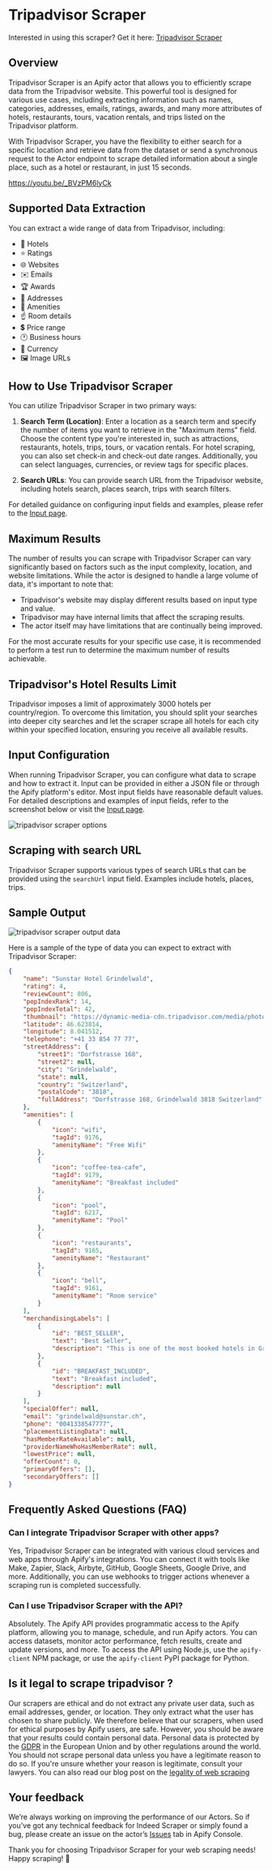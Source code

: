 # Tripadvisor Scraper
Interested in using this scraper? Get it here: [Tripadvisor Scraper](https://apify.com/curious_coder/tripadvisor-scraper?fpr=ve081&fp_sid=github_tripadvisor-scraper)
## Overview

Tripadvisor Scraper is an Apify actor that allows you to efficiently scrape data from the Tripadvisor website. This powerful tool is designed for various use cases, including extracting information such as names, categories, addresses, emails, ratings, awards, and many more attributes of hotels, restaurants, tours, vacation rentals, and trips listed on the Tripadvisor platform.

With Tripadvisor Scraper, you have the flexibility to either search for a specific location and retrieve data from the dataset or send a synchronous request to the Actor endpoint to scrape detailed information about a single place, such as a hotel or restaurant, in just 15 seconds.

https://youtu.be/_BVzPM6lyCk

## Supported Data Extraction

You can extract a wide range of data from Tripadvisor, including:

- 🏨 Hotels
- ⭐ Ratings
- 🌐 Websites
- ✉️ Emails
- 🏆 Awards
- 🏢 Addresses
- 🛁 Amenities
- ☝️ Room details
- 💲 Price range
- 🕐 Business hours
- 💱 Currency
- 🖼️ Image URLs

## How to Use Tripadvisor Scraper

You can utilize Tripadvisor Scraper in two primary ways:

1. **Search Term (Location)**: Enter a location as a search term and specify the number of items you want to retrieve in the "Maximum items" field. Choose the content type you're interested in, such as attractions, restaurants, hotels, trips, tours, or vacation rentals. For hotel scraping, you can also set check-in and check-out date ranges. Additionally, you can select languages, currencies, or review tags for specific places.

2. **Search URLs**: You can provide search URL from the Tripadvisor website, including hotels search, places search, trips with search filters.

For detailed guidance on configuring input fields and examples, please refer to the [Input page](https://console.apify.com/actors/r6WbvwpdX4XIb61OM/console?fpr=ve081&fp_sid=github_tripadvisor-scraper).

## Maximum Results

The number of results you can scrape with Tripadvisor Scraper can vary significantly based on factors such as the input complexity, location, and website limitations. While the actor is designed to handle a large volume of data, it's important to note that:

- Tripadvisor's website may display different results based on input type and value.
- Tripadvisor may have internal limits that affect the scraping results.
- The actor itself may have limitations that are continually being improved.

For the most accurate results for your specific use case, it is recommended to perform a test run to determine the maximum number of results achievable.

## Tripadvisor's Hotel Results Limit

Tripadvisor imposes a limit of approximately 3000 hotels per country/region. To overcome this limitation, you should split your searches into deeper city searches and let the scraper scrape all hotels for each city within your specified location, ensuring you receive all available results.

## Input Configuration

When running Tripadvisor Scraper, you can configure what data to scrape and how to extract it. Input can be provided in either a JSON file or through the Apify platform's editor. Most input fields have reasonable default values. For detailed descriptions and examples of input fields, refer to the screenshot below or visit the [Input page](https://console.apify.com/actors/r6WbvwpdX4XIb61OM/console?fpr=ve081&fp_sid=github_tripadvisor-scraper).

![tripadvisor scraper options](https://ik.imagekit.io/webscraper/tripadvisor-scraper-options.png?updatedAt=1696269856896)

## Scraping with search URL

Tripadvisor Scraper supports various types of search URLs that can be provided using the `searchUrl` input field. Examples include hotels, places, trips. 

## Sample Output

![tripadvisor scraper output data](https://ik.imagekit.io/webscraper/tripadvisor-scraper-output-data.png?updatedAt=1696269858533)

Here is a sample of the type of data you can expect to extract with Tripadvisor Scraper:


```json
{
	"name": "Sunstar Hotel Grindelwald",
	"rating": 4,
	"reviewCount": 806,
	"popIndexRank": 14,
	"popIndexTotal": 42,
	"thumbnail": "https://dynamic-media-cdn.tripadvisor.com/media/photo-o/29/80/9d/6d/c84023-exterior.jpg?w=1200&h=800&s=1",
	"latitude": 46.623814,
	"longitude": 8.041512,
	"telephone": "+41 33 854 77 77",
	"streetAddress": {
		"street1": "Dorfstrasse 168",
		"street2": null,
		"city": "Grindelwald",
		"state": null,
		"country": "Switzerland",
		"postalCode": "3818",
		"fullAddress": "Dorfstrasse 168, Grindelwald 3818 Switzerland"
	},
	"amenities": [
		{
			"icon": "wifi",
			"tagId": 9176,
			"amenityName": "Free Wifi"
		},
		{
			"icon": "coffee-tea-cafe",
			"tagId": 9179,
			"amenityName": "Breakfast included"
		},
		{
			"icon": "pool",
			"tagId": 6217,
			"amenityName": "Pool"
		},
		{
			"icon": "restaurants",
			"tagId": 9165,
			"amenityName": "Restaurant"
		},
		{
			"icon": "bell",
			"tagId": 9161,
			"amenityName": "Room service"
		}
	],
	"merchandisingLabels": [
		{
			"id": "BEST_SELLER",
			"text": "Best Seller",
			"description": "This is one of the most booked hotels in Grindelwald over the last 60 days."
		},
		{
			"id": "BREAKFAST_INCLUDED",
			"text": "Breakfast included",
			"description": null
		}
	],
	"specialOffer": null,
	"email": "grindelwald@sunstar.ch",
	"phone": "0041338547777",
	"placementListingData": null,
	"hasMemberRateAvailable": null,
	"providerNameWhoHasMemberRate": null,
	"lowestPrice": null,
	"offerCount": 0,
	"primaryOffers": [],
	"secondaryOffers": []
}
```


## Frequently Asked Questions (FAQ)

### Can I integrate Tripadvisor Scraper with other apps?

Yes, Tripadvisor Scraper can be integrated with various cloud services and web apps through Apify's integrations. You can connect it with tools like Make, Zapier, Slack, Airbyte, GitHub, Google Sheets, Google Drive, and more. Additionally, you can use webhooks to trigger actions whenever a scraping run is completed successfully.

### Can I use Tripadvisor Scraper with the API?

Absolutely. The Apify API provides programmatic access to the Apify platform, allowing you to manage, schedule, and run Apify actors. You can access datasets, monitor actor performance, fetch results, create and update versions, and more. To access the API using Node.js, use the `apify-client` NPM package, or use the `apify-client` PyPI package for Python.

## Is it legal to scrape tripadvisor ?
Our scrapers are ethical and do not extract any private user data, such as email addresses, gender, or location. They only extract what the user has chosen to share publicly. We therefore believe that our scrapers, when used for ethical purposes by Apify users, are safe. 
However, you should be aware that your results could contain personal data. Personal data is protected by the [GDPR](https://docs.apify.com/academy/get-most-of-actors/actor-readme#:~:text=protected%20by%20the-,GDPR,-in%20the%20European?fpr=ve081&fp_sid=github_tripadvisor-scraper) in the European Union and by other regulations around the world. 
You should not scrape personal data unless you have a legitimate reason to do so. If you're unsure whether your reason is legitimate, consult your lawyers. You can also read our blog post on the [legality of web scraping](https://blog.apify.com/is-web-scraping-legal/?fpr=ve081&fp_sid=github_tripadvisor-scraper)

## Your feedback
We’re always working on improving the performance of our Actors. So if you’ve got any technical feedback for Indeed Scraper or simply found a bug, please create an issue on the actor’s [Issues](https://console.apify.com/actors/r6WbvwpdX4XIb61OM/issues?fpr=ve081&fp_sid=github_tripadvisor-scraper) tab in Apify Console.

Thank you for choosing Tripadvisor Scraper for your web scraping needs! Happy scraping! 🚀
